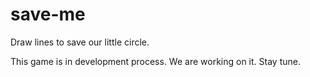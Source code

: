 # save-me
Draw lines to save our little circle.

This game is in development process. We are working on it. Stay tune.
